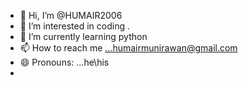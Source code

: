 - 👋 Hi, I’m @HUMAIR2006
- 👀 I’m interested in coding .
- 🌱 I’m currently learning python  
- 📫 How to reach me ...humairmunirawan@gmail.com
- 😄 Pronouns: ...he\his
-
<!---
HUMAIR2006/HUMAIR2006 is a ✨ special ✨ repository because its `README.md` (this file) appears on your GitHub profile.
You can click the Preview link to take a look at your changes.
--->
